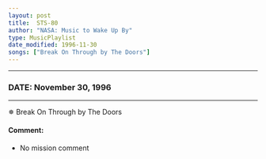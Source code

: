 ```yaml
---
layout: post
title:  STS-80
author: "NASA: Music to Wake Up By"
type: MusicPlaylist
date_modified: 1996-11-30
songs: ["Break On Through by The Doors"]
---
```


----
### DATE: November 30, 1996
----
✵ Break On Through by The Doors

#### Comment:
* No mission comment



<br/>
<center>
	<a target="_blank"
	   href="https://twitter.com/intent/tweet?hashtags=Space,NASA,Playlist,NASAWakeupCalls,SpaceProgram&text={{ page.author}}, '{{ page.songs.first }}' {{ page.title }}, {{ page.date | date: '%B %d, %Y' }}. {{ site.url }}{{ page.url }}&via=nasawakeupcalls"><i class="fab fa-twitter" alt="Tweet this page" style="font-size: 1.3em;"></i></a>
	&nbsp; 	<i class="fas fa-user-astronaut" style="font-size: 1.5em;"></i> &nbsp;
    <a type="amzn" search="'Break On Through by The Doors'" category="popular music">
    <i class="fab fa-amazon" style="font-size: 1.3em;"></i></a>
</center>

